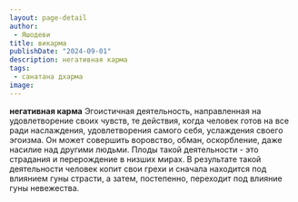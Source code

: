 ```yaml
---
layout: page-detail
author:
 - Яшодеви
title: викарма
publishDate: "2024-09-01"
description: негативная карма
tags:
 - санатана дхарма
image: 
---
```


__негативная карма__
Эгоистичная деятельность, направленная на удовлетворение своих чувств, те действия, когда человек готов на все ради наслаждения, удовлетворения самого себя, услаждения своего эгоизма. Он может совершить воровство, обман, оскорбление, даже насилие над другими людьми. Плоды такой деятельности - это страдания и перерождение в низших мирах. В результате такой деятельности человек копит свои грехи и сначала находится под влиянием гуны страсти, а затем, постепенно, переходит под влияние гуны невежества.

